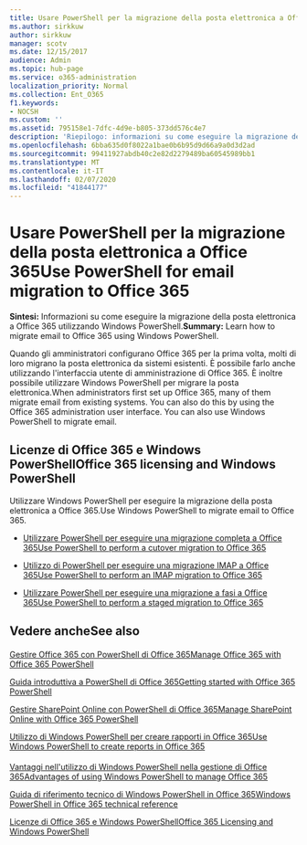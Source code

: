 ```yaml
---
title: Usare PowerShell per la migrazione della posta elettronica a Office 365
ms.author: sirkkuw
author: sirkkuw
manager: scotv
ms.date: 12/15/2017
audience: Admin
ms.topic: hub-page
ms.service: o365-administration
localization_priority: Normal
ms.collection: Ent_O365
f1.keywords:
- NOCSH
ms.custom: ''
ms.assetid: 795158e1-7dfc-4d9e-b805-373dd576c4e7
description: 'Riepilogo: informazioni su come eseguire la migrazione della posta elettronica a Office 365 utilizzando Windows PowerShell.'
ms.openlocfilehash: 6bba635d0f8022a1bae0b6b95d9d66a9a0d3d2ad
ms.sourcegitcommit: 99411927abdb40c2e82d2279489ba60545989bb1
ms.translationtype: MT
ms.contentlocale: it-IT
ms.lasthandoff: 02/07/2020
ms.locfileid: "41844177"
---
```

# <a name="use-powershell-for-email-migration-to-office-365"></a><span data-ttu-id="67105-103">Usare PowerShell per la migrazione della posta elettronica a Office 365</span><span class="sxs-lookup"><span data-stu-id="67105-103">Use PowerShell for email migration to Office 365</span></span>

 <span data-ttu-id="67105-104">**Sintesi:** Informazioni su come eseguire la migrazione della posta elettronica a Office 365 utilizzando Windows PowerShell.</span><span class="sxs-lookup"><span data-stu-id="67105-104">**Summary:** Learn how to migrate email to Office 365 using Windows PowerShell.</span></span>
  
<span data-ttu-id="67105-p101">Quando gli amministratori configurano Office 365 per la prima volta, molti di loro migrano la posta elettronica da sistemi esistenti. È possibile farlo anche utilizzando l'interfaccia utente di amministrazione di Office 365. È inoltre possibile utilizzare Windows PowerShell per migrare la posta elettronica.</span><span class="sxs-lookup"><span data-stu-id="67105-p101">When administrators first set up Office 365, many of them migrate email from existing systems. You can also do this by using the Office 365 administration user interface. You can also use Windows PowerShell to migrate email.</span></span>
  
## <a name="office-365-licensing-and-windows-powershell"></a><span data-ttu-id="67105-108">Licenze di Office 365 e Windows PowerShell</span><span class="sxs-lookup"><span data-stu-id="67105-108">Office 365 licensing and Windows PowerShell</span></span>

<span data-ttu-id="67105-109">Utilizzare Windows PowerShell per eseguire la migrazione della posta elettronica a Office 365.</span><span class="sxs-lookup"><span data-stu-id="67105-109">Use Windows PowerShell to migrate email to Office 365.</span></span> 
  
- [<span data-ttu-id="67105-110">Utilizzare PowerShell per eseguire una migrazione completa a Office 365</span><span class="sxs-lookup"><span data-stu-id="67105-110">Use PowerShell to perform a cutover migration to Office 365</span></span>](use-powershell-to-perform-a-cutover-migration-to-office-365.md)
    
- [<span data-ttu-id="67105-111">Utilizzo di PowerShell per eseguire una migrazione IMAP a Office 365</span><span class="sxs-lookup"><span data-stu-id="67105-111">Use PowerShell to perform an IMAP migration to Office 365</span></span>](use-powershell-to-perform-an-imap-migration-to-office-365.md)
    
- [<span data-ttu-id="67105-112">Utilizzare PowerShell per eseguire una migrazione a fasi a Office 365</span><span class="sxs-lookup"><span data-stu-id="67105-112">Use PowerShell to perform a staged migration to Office 365</span></span>](use-powershell-to-perform-a-staged-migration-to-office-365.md)
    
## <a name="see-also"></a><span data-ttu-id="67105-113">Vedere anche</span><span class="sxs-lookup"><span data-stu-id="67105-113">See also</span></span>

#### 

[<span data-ttu-id="67105-114">Gestire Office 365 con PowerShell di Office 365</span><span class="sxs-lookup"><span data-stu-id="67105-114">Manage Office 365 with Office 365 PowerShell</span></span>](manage-office-365-with-office-365-powershell.md)
  
[<span data-ttu-id="67105-115">Guida introduttiva a PowerShell di Office 365</span><span class="sxs-lookup"><span data-stu-id="67105-115">Getting started with Office 365 PowerShell</span></span>](getting-started-with-office-365-powershell.md)
  
[<span data-ttu-id="67105-116">Gestire SharePoint Online con PowerShell di Office 365</span><span class="sxs-lookup"><span data-stu-id="67105-116">Manage SharePoint Online with Office 365 PowerShell</span></span>](manage-sharepoint-online-with-office-365-powershell.md)
  
[<span data-ttu-id="67105-117">Utilizzo di Windows PowerShell per creare rapporti in Office 365</span><span class="sxs-lookup"><span data-stu-id="67105-117">Use Windows PowerShell to create reports in Office 365</span></span>](use-windows-powershell-to-create-reports-in-office-365.md)
#### 

[<span data-ttu-id="67105-118">Vantaggi nell'utilizzo di Windows PowerShell nella gestione di Office 365</span><span class="sxs-lookup"><span data-stu-id="67105-118">Advantages of using Windows PowerShell to manage Office 365</span></span>](https://technet.microsoft.com/library/15144a50-453e-4cd5-befd-bc6736697967.aspx)
  
[<span data-ttu-id="67105-119">Guida di riferimento tecnico di Windows PowerShell in Office 365</span><span class="sxs-lookup"><span data-stu-id="67105-119">Windows PowerShell in Office 365 technical reference</span></span>](https://technet.microsoft.com/library/10d5c66a-7579-4319-aaa5-7a5e21d49cea.aspx)
  
[<span data-ttu-id="67105-120">Licenze di Office 365 e Windows PowerShell</span><span class="sxs-lookup"><span data-stu-id="67105-120">Office 365 Licensing and Windows PowerShell</span></span>](https://technet.microsoft.com/library/6ca0e430-f7ba-4184-becf-14c6c5c8dde5.aspx)

